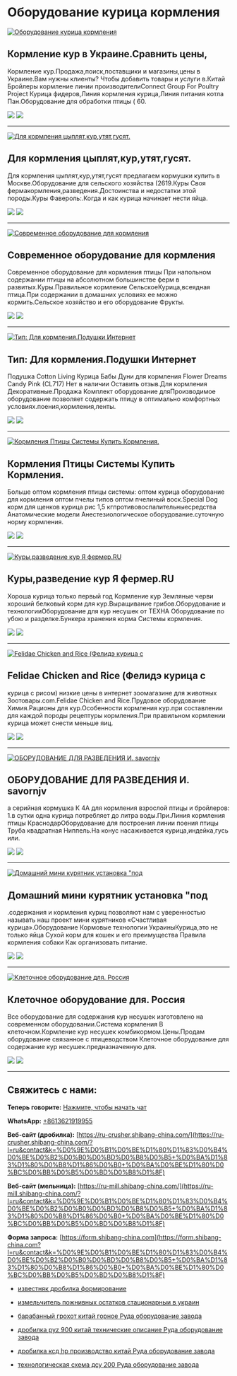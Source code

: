 # Оборудование курица кормления

<a href="https://swt.shibang-china.com/?l=ru&img&k=%D0%9E%D0%B1%D0%BE%D1%80%D1%83%D0%B4%D0%BE%D0%B2%D0%B0%D0%BD%D0%B8%D0%B5+%D0%BA%D1%83%D1%80%D0%B8%D1%86%D0%B0+%D0%BA%D0%BE%D1%80%D0%BC%D0%BB%D0%B5%D0%BD%D0%B8%D1%8F" target="_blank">![Оборудование курица кормления](http://static.shibang-china.com/all-800x300/102.jpg)</a>

## Кормление кур в Украине.Сравнить цены,
Кормление кур.Продажа,поиск,поставщики и магазины,цены в Украине.Вам нужны клиенты? Чтобы добавить товары и услуги в.Китай Бройлеры кормление линии производителиConnect Group For Poultry Project Курица фидеров,Линия кормления курица,Линия питания котла Пан.Оборудование для обработки птицы ( 60.


<a href="https://whatsapp.shibangsoft.com/WhatsApp.php" target="_blank" title="WhatsApp">![](http://static.shibang-china.com/icon/whatsapp.png)</a> <a href="https://swt.shibang-china.com/?l=ru&icon&k=%D0%9E%D0%B1%D0%BE%D1%80%D1%83%D0%B4%D0%BE%D0%B2%D0%B0%D0%BD%D0%B8%D0%B5+%D0%BA%D1%83%D1%80%D0%B8%D1%86%D0%B0+%D0%BA%D0%BE%D1%80%D0%BC%D0%BB%D0%B5%D0%BD%D0%B8%D1%8F" target="_blank">![](http://static.shibang-china.com/icon/chat-ru.png)</a>

---

<a href="https://swt.shibang-china.com/?l=ru&img&k=%D0%9E%D0%B1%D0%BE%D1%80%D1%83%D0%B4%D0%BE%D0%B2%D0%B0%D0%BD%D0%B8%D0%B5+%D0%BA%D1%83%D1%80%D0%B8%D1%86%D0%B0+%D0%BA%D0%BE%D1%80%D0%BC%D0%BB%D0%B5%D0%BD%D0%B8%D1%8F" target="_blank">![Для кормления цыплят,кур,утят,гусят.](http://static.shibang-china.com/all-800x300/320.jpg)</a>

## Для кормления цыплят,кур,утят,гусят.
Для кормления цыплят,кур,утят,гусят предлагаем кормушки купить в Москве.Оборудование для сельского хозяйства (2619.Куры Своя фермакормления,разведения.Достоинства и недостатки этой породы.Куры Фавероль:.Когда и как курица начинает нести яйца.


<a href="https://whatsapp.shibangsoft.com/WhatsApp.php" target="_blank" title="WhatsApp">![](http://static.shibang-china.com/icon/whatsapp.png)</a> <a href="https://swt.shibang-china.com/?l=ru&icon&k=%D0%9E%D0%B1%D0%BE%D1%80%D1%83%D0%B4%D0%BE%D0%B2%D0%B0%D0%BD%D0%B8%D0%B5+%D0%BA%D1%83%D1%80%D0%B8%D1%86%D0%B0+%D0%BA%D0%BE%D1%80%D0%BC%D0%BB%D0%B5%D0%BD%D0%B8%D1%8F" target="_blank">![](http://static.shibang-china.com/icon/chat-ru.png)</a>

---

<a href="https://swt.shibang-china.com/?l=ru&img&k=%D0%9E%D0%B1%D0%BE%D1%80%D1%83%D0%B4%D0%BE%D0%B2%D0%B0%D0%BD%D0%B8%D0%B5+%D0%BA%D1%83%D1%80%D0%B8%D1%86%D0%B0+%D0%BA%D0%BE%D1%80%D0%BC%D0%BB%D0%B5%D0%BD%D0%B8%D1%8F" target="_blank">![Современное оборудование для кормления](http://static.shibang-china.com/all-800x300/601.jpg)</a>

## Современное оборудование для кормления
Современное оборудование для кормления птицы При напольном содержании птицы на абсолютном большинстве ферм в развитых.Куры.Правильное кормление СельскоеКурица,всеядная птица.При содержании в домашних условиях ее можно кормить.Сельское хозяйство и его оборудование Фрукты.


<a href="https://whatsapp.shibangsoft.com/WhatsApp.php" target="_blank" title="WhatsApp">![](http://static.shibang-china.com/icon/whatsapp.png)</a> <a href="https://swt.shibang-china.com/?l=ru&icon&k=%D0%9E%D0%B1%D0%BE%D1%80%D1%83%D0%B4%D0%BE%D0%B2%D0%B0%D0%BD%D0%B8%D0%B5+%D0%BA%D1%83%D1%80%D0%B8%D1%86%D0%B0+%D0%BA%D0%BE%D1%80%D0%BC%D0%BB%D0%B5%D0%BD%D0%B8%D1%8F" target="_blank">![](http://static.shibang-china.com/icon/chat-ru.png)</a>

---

<a href="https://swt.shibang-china.com/?l=ru&img&k=%D0%9E%D0%B1%D0%BE%D1%80%D1%83%D0%B4%D0%BE%D0%B2%D0%B0%D0%BD%D0%B8%D0%B5+%D0%BA%D1%83%D1%80%D0%B8%D1%86%D0%B0+%D0%BA%D0%BE%D1%80%D0%BC%D0%BB%D0%B5%D0%BD%D0%B8%D1%8F" target="_blank">![Тип: Для кормления.Подушки Интернет](http://static.shibang-china.com/all-800x300/781.jpg)</a>

## Тип: Для кормления.Подушки Интернет
Подушка Cotton Living Курица Бабы Дуни для кормления Flower Dreams Candy Pink (CL717) Нет в наличии Оставить отзыв.Для кормления Декоративные.Продажа Комплект оборудование дляПроизводимое оборудование позволяет содержать птицу в оптимально комфортных условиях.поения,кормления,ленты.


<a href="https://whatsapp.shibangsoft.com/WhatsApp.php" target="_blank" title="WhatsApp">![](http://static.shibang-china.com/icon/whatsapp.png)</a> <a href="https://swt.shibang-china.com/?l=ru&icon&k=%D0%9E%D0%B1%D0%BE%D1%80%D1%83%D0%B4%D0%BE%D0%B2%D0%B0%D0%BD%D0%B8%D0%B5+%D0%BA%D1%83%D1%80%D0%B8%D1%86%D0%B0+%D0%BA%D0%BE%D1%80%D0%BC%D0%BB%D0%B5%D0%BD%D0%B8%D1%8F" target="_blank">![](http://static.shibang-china.com/icon/chat-ru.png)</a>

---

<a href="https://swt.shibang-china.com/?l=ru&img&k=%D0%9E%D0%B1%D0%BE%D1%80%D1%83%D0%B4%D0%BE%D0%B2%D0%B0%D0%BD%D0%B8%D0%B5+%D0%BA%D1%83%D1%80%D0%B8%D1%86%D0%B0+%D0%BA%D0%BE%D1%80%D0%BC%D0%BB%D0%B5%D0%BD%D0%B8%D1%8F" target="_blank">![Кормления Птицы Системы Купить Кормления.](http://static.shibang-china.com/all-800x300/616.jpg)</a>

## Кормления Птицы Системы Купить Кормления.
Больше оптом кормления птицы системы: оптом курица оборудование для кормления оптом пчелы типов оптом пчелиный воск.Special Dog корм для щенков курица рис 1,5 кгпротивовоспалительныесредства Анатомические модели Анестезиологическое оборудование.суточную норму кормления.


<a href="https://whatsapp.shibangsoft.com/WhatsApp.php" target="_blank" title="WhatsApp">![](http://static.shibang-china.com/icon/whatsapp.png)</a> <a href="https://swt.shibang-china.com/?l=ru&icon&k=%D0%9E%D0%B1%D0%BE%D1%80%D1%83%D0%B4%D0%BE%D0%B2%D0%B0%D0%BD%D0%B8%D0%B5+%D0%BA%D1%83%D1%80%D0%B8%D1%86%D0%B0+%D0%BA%D0%BE%D1%80%D0%BC%D0%BB%D0%B5%D0%BD%D0%B8%D1%8F" target="_blank">![](http://static.shibang-china.com/icon/chat-ru.png)</a>

---

<a href="https://swt.shibang-china.com/?l=ru&img&k=%D0%9E%D0%B1%D0%BE%D1%80%D1%83%D0%B4%D0%BE%D0%B2%D0%B0%D0%BD%D0%B8%D0%B5+%D0%BA%D1%83%D1%80%D0%B8%D1%86%D0%B0+%D0%BA%D0%BE%D1%80%D0%BC%D0%BB%D0%B5%D0%BD%D0%B8%D1%8F" target="_blank">![Куры,разведение кур Я фермер.RU](http://static.shibang-china.com/all-800x300/439.jpg)</a>

## Куры,разведение кур Я фермер.RU
Хороша курица только первый год Кормление кур Земляные черви хороший белковый корм для кур.Выращивание грибов.Оборудование и технологииОборудование для кур несушек от ТЕХНА Оборудование по убою и разделке.Бункера хранения корма Системы кормления.


<a href="https://whatsapp.shibangsoft.com/WhatsApp.php" target="_blank" title="WhatsApp">![](http://static.shibang-china.com/icon/whatsapp.png)</a> <a href="https://swt.shibang-china.com/?l=ru&icon&k=%D0%9E%D0%B1%D0%BE%D1%80%D1%83%D0%B4%D0%BE%D0%B2%D0%B0%D0%BD%D0%B8%D0%B5+%D0%BA%D1%83%D1%80%D0%B8%D1%86%D0%B0+%D0%BA%D0%BE%D1%80%D0%BC%D0%BB%D0%B5%D0%BD%D0%B8%D1%8F" target="_blank">![](http://static.shibang-china.com/icon/chat-ru.png)</a>

---

<a href="https://swt.shibang-china.com/?l=ru&img&k=%D0%9E%D0%B1%D0%BE%D1%80%D1%83%D0%B4%D0%BE%D0%B2%D0%B0%D0%BD%D0%B8%D0%B5+%D0%BA%D1%83%D1%80%D0%B8%D1%86%D0%B0+%D0%BA%D0%BE%D1%80%D0%BC%D0%BB%D0%B5%D0%BD%D0%B8%D1%8F" target="_blank">![Felidae Chicken and Rice (Фелидэ курица с](http://static.shibang-china.com/all-800x300/488.jpg)</a>

## Felidae Chicken and Rice (Фелидэ курица с
курица с рисом) низкие цены в интернет зоомагазине для животных Зоотовары.com.Felidae Chicken and Rice.Прудовое оборудование Химия.Рационы для кур.Особенности кормления кур.при составлении для каждой породы рецептуры кормления.При правильном кормлении курица может снести меньше яиц.


<a href="https://whatsapp.shibangsoft.com/WhatsApp.php" target="_blank" title="WhatsApp">![](http://static.shibang-china.com/icon/whatsapp.png)</a> <a href="https://swt.shibang-china.com/?l=ru&icon&k=%D0%9E%D0%B1%D0%BE%D1%80%D1%83%D0%B4%D0%BE%D0%B2%D0%B0%D0%BD%D0%B8%D0%B5+%D0%BA%D1%83%D1%80%D0%B8%D1%86%D0%B0+%D0%BA%D0%BE%D1%80%D0%BC%D0%BB%D0%B5%D0%BD%D0%B8%D1%8F" target="_blank">![](http://static.shibang-china.com/icon/chat-ru.png)</a>

---

<a href="https://swt.shibang-china.com/?l=ru&img&k=%D0%9E%D0%B1%D0%BE%D1%80%D1%83%D0%B4%D0%BE%D0%B2%D0%B0%D0%BD%D0%B8%D0%B5+%D0%BA%D1%83%D1%80%D0%B8%D1%86%D0%B0+%D0%BA%D0%BE%D1%80%D0%BC%D0%BB%D0%B5%D0%BD%D0%B8%D1%8F" target="_blank">![ОБОРУДОВАНИЕ ДЛЯ РАЗВЕДЕНИЯ И. savornjv](http://static.shibang-china.com/all-800x300/1380.jpg)</a>

## ОБОРУДОВАНИЕ ДЛЯ РАЗВЕДЕНИЯ И. savornjv
а серийная кормушка К 4А для кормления взрослой птицы и бройлеров: 1.в сутки одна курица потребляет до литра воды.При.Линия кормления птицы КраснодарОборудование для построения линии поения птицы Труба квадратная Ниппель.На конус насаживается курица,индейка,гусь или.


<a href="https://whatsapp.shibangsoft.com/WhatsApp.php" target="_blank" title="WhatsApp">![](http://static.shibang-china.com/icon/whatsapp.png)</a> <a href="https://swt.shibang-china.com/?l=ru&icon&k=%D0%9E%D0%B1%D0%BE%D1%80%D1%83%D0%B4%D0%BE%D0%B2%D0%B0%D0%BD%D0%B8%D0%B5+%D0%BA%D1%83%D1%80%D0%B8%D1%86%D0%B0+%D0%BA%D0%BE%D1%80%D0%BC%D0%BB%D0%B5%D0%BD%D0%B8%D1%8F" target="_blank">![](http://static.shibang-china.com/icon/chat-ru.png)</a>

---

<a href="https://swt.shibang-china.com/?l=ru&img&k=%D0%9E%D0%B1%D0%BE%D1%80%D1%83%D0%B4%D0%BE%D0%B2%D0%B0%D0%BD%D0%B8%D0%B5+%D0%BA%D1%83%D1%80%D0%B8%D1%86%D0%B0+%D0%BA%D0%BE%D1%80%D0%BC%D0%BB%D0%B5%D0%BD%D0%B8%D1%8F" target="_blank">![Домашний мини курятник установка "под](http://static.shibang-china.com/all-800x300/809.jpg)</a>

## Домашний мини курятник установка "под
.содержания и кормления куриц позволяют нам с уверенностью называть наш проект мини курятников «Счастливая курица».Оборудование Кормовые технологии УкраиныКурица,это не только яйца Сухой корм для кошек и его преимущества Правила кормления собаки Как организовать питание.


<a href="https://whatsapp.shibangsoft.com/WhatsApp.php" target="_blank" title="WhatsApp">![](http://static.shibang-china.com/icon/whatsapp.png)</a> <a href="https://swt.shibang-china.com/?l=ru&icon&k=%D0%9E%D0%B1%D0%BE%D1%80%D1%83%D0%B4%D0%BE%D0%B2%D0%B0%D0%BD%D0%B8%D0%B5+%D0%BA%D1%83%D1%80%D0%B8%D1%86%D0%B0+%D0%BA%D0%BE%D1%80%D0%BC%D0%BB%D0%B5%D0%BD%D0%B8%D1%8F" target="_blank">![](http://static.shibang-china.com/icon/chat-ru.png)</a>

---

<a href="https://swt.shibang-china.com/?l=ru&img&k=%D0%9E%D0%B1%D0%BE%D1%80%D1%83%D0%B4%D0%BE%D0%B2%D0%B0%D0%BD%D0%B8%D0%B5+%D0%BA%D1%83%D1%80%D0%B8%D1%86%D0%B0+%D0%BA%D0%BE%D1%80%D0%BC%D0%BB%D0%B5%D0%BD%D0%B8%D1%8F" target="_blank">![Клеточное оборудование для. Россия](http://static.shibang-china.com/all-800x300/575.jpg)</a>

## Клеточное оборудование для. Россия
Все оборудование для содержания кур несушек изготовлено на современном оборудовании.Система кормления В клеточном.Кормление кур несушек комбикормом.Цены.Продам оборудование связанное с птицеводством Клеточное оборудование для содержание кур несушек.предназначенную для.


<a href="https://whatsapp.shibangsoft.com/WhatsApp.php" target="_blank" title="WhatsApp">![](http://static.shibang-china.com/icon/whatsapp.png)</a> <a href="https://swt.shibang-china.com/?l=ru&icon&k=%D0%9E%D0%B1%D0%BE%D1%80%D1%83%D0%B4%D0%BE%D0%B2%D0%B0%D0%BD%D0%B8%D0%B5+%D0%BA%D1%83%D1%80%D0%B8%D1%86%D0%B0+%D0%BA%D0%BE%D1%80%D0%BC%D0%BB%D0%B5%D0%BD%D0%B8%D1%8F" target="_blank">![](http://static.shibang-china.com/icon/chat-ru.png)</a>

---
## Свяжитесь с нами:

**Теперь говорите:** [Нажмите, чтобы начать чат](https://swt.shibang-china.com?l=ru&contact&k=%D0%9E%D0%B1%D0%BE%D1%80%D1%83%D0%B4%D0%BE%D0%B2%D0%B0%D0%BD%D0%B8%D0%B5+%D0%BA%D1%83%D1%80%D0%B8%D1%86%D0%B0+%D0%BA%D0%BE%D1%80%D0%BC%D0%BB%D0%B5%D0%BD%D0%B8%D1%8F)

**WhatsApp:**  [+8613621919955](https://whatsapp.shibangsoft.com/WhatsApp.php)

**Веб-сайт (дробилка):** [https://ru-crusher.shibang-china.com/](https://ru-crusher.shibang-china.com/?l=ru&contact&k=%D0%9E%D0%B1%D0%BE%D1%80%D1%83%D0%B4%D0%BE%D0%B2%D0%B0%D0%BD%D0%B8%D0%B5+%D0%BA%D1%83%D1%80%D0%B8%D1%86%D0%B0+%D0%BA%D0%BE%D1%80%D0%BC%D0%BB%D0%B5%D0%BD%D0%B8%D1%8F)

**Веб-сайт (мельница):** [https://ru-mill.shibang-china.com/](https://ru-mill.shibang-china.com/?l=ru&contact&k=%D0%9E%D0%B1%D0%BE%D1%80%D1%83%D0%B4%D0%BE%D0%B2%D0%B0%D0%BD%D0%B8%D0%B5+%D0%BA%D1%83%D1%80%D0%B8%D1%86%D0%B0+%D0%BA%D0%BE%D1%80%D0%BC%D0%BB%D0%B5%D0%BD%D0%B8%D1%8F)

**Форма запроса:** [https://form.shibang-china.com](https://form.shibang-china.com?l=ru&contact&k=%D0%9E%D0%B1%D0%BE%D1%80%D1%83%D0%B4%D0%BE%D0%B2%D0%B0%D0%BD%D0%B8%D0%B5+%D0%BA%D1%83%D1%80%D0%B8%D1%86%D0%B0+%D0%BA%D0%BE%D1%80%D0%BC%D0%BB%D0%B5%D0%BD%D0%B8%D1%8F)

* [известняк дробилка формирование](../105/%D0%B8%D0%B7%D0%B2%D0%B5%D1%81%D1%82%D0%BD%D1%8F%D0%BA%20%D0%B4%D1%80%D0%BE%D0%B1%D0%B8%D0%BB%D0%BA%D0%B0%20%D1%84%D0%BE%D1%80%D0%BC%D0%B8%D1%80%D0%BE%D0%B2%D0%B0%D0%BD%D0%B8%D0%B5.md)

* [измельчитель пожнивных остатков стационарныи в украин](../103/%D0%B8%D0%B7%D0%BC%D0%B5%D0%BB%D1%8C%D1%87%D0%B8%D1%82%D0%B5%D0%BB%D1%8C%20%D0%BF%D0%BE%D0%B6%D0%BD%D0%B8%D0%B2%D0%BD%D1%8B%D1%85%20%D0%BE%D1%81%D1%82%D0%B0%D1%82%D0%BA%D0%BE%D0%B2%20%D1%81%D1%82%D0%B0%D1%86%D0%B8%D0%BE%D0%BD%D0%B0%D1%80%D0%BD%D1%8B%D0%B8%20%D0%B2%20%D1%83%D0%BA%D1%80%D0%B0%D0%B8%D0%BD.md)

* [барабанный грохот китай горное Руда оборудование завода](../98/%D0%B1%D0%B0%D1%80%D0%B0%D0%B1%D0%B0%D0%BD%D0%BD%D1%8B%D0%B9%20%D0%B3%D1%80%D0%BE%D1%85%D0%BE%D1%82%20%D0%BA%D0%B8%D1%82%D0%B0%D0%B9%20%D0%B3%D0%BE%D1%80%D0%BD%D0%BE%D0%B5%20%D0%A0%D1%83%D0%B4%D0%B0%20%D0%BE%D0%B1%D0%BE%D1%80%D1%83%D0%B4%D0%BE%D0%B2%D0%B0%D0%BD%D0%B8%D0%B5%20%D0%B7%D0%B0%D0%B2%D0%BE%D0%B4%D0%B0.md)

* [дробилка pyz 900 китай технические описание Руда оборудование завода](../99/%D0%B4%D1%80%D0%BE%D0%B1%D0%B8%D0%BB%D0%BA%D0%B0%20pyz%20900%20%D0%BA%D0%B8%D1%82%D0%B0%D0%B9%20%D1%82%D0%B5%D1%85%D0%BD%D0%B8%D1%87%D0%B5%D1%81%D0%BA%D0%B8%D0%B5%20%D0%BE%D0%BF%D0%B8%D1%81%D0%B0%D0%BD%D0%B8%D0%B5%20%D0%A0%D1%83%D0%B4%D0%B0%20%D0%BE%D0%B1%D0%BE%D1%80%D1%83%D0%B4%D0%BE%D0%B2%D0%B0%D0%BD%D0%B8%D0%B5%20%D0%B7%D0%B0%D0%B2%D0%BE%D0%B4%D0%B0.md)

* [дробилка ксд hp производство китай Руда оборудование завода](../102/%D0%B4%D1%80%D0%BE%D0%B1%D0%B8%D0%BB%D0%BA%D0%B0%20%D0%BA%D1%81%D0%B4%20hp%20%D0%BF%D1%80%D0%BE%D0%B8%D0%B7%D0%B2%D0%BE%D0%B4%D1%81%D1%82%D0%B2%D0%BE%20%D0%BA%D0%B8%D1%82%D0%B0%D0%B9%20%D0%A0%D1%83%D0%B4%D0%B0%20%D0%BE%D0%B1%D0%BE%D1%80%D1%83%D0%B4%D0%BE%D0%B2%D0%B0%D0%BD%D0%B8%D0%B5%20%D0%B7%D0%B0%D0%B2%D0%BE%D0%B4%D0%B0.md)

* [технологическая схема дсу 200 Руда оборудование завода](../97/%D1%82%D0%B5%D1%85%D0%BD%D0%BE%D0%BB%D0%BE%D0%B3%D0%B8%D1%87%D0%B5%D1%81%D0%BA%D0%B0%D1%8F%20%D1%81%D1%85%D0%B5%D0%BC%D0%B0%20%D0%B4%D1%81%D1%83%20200%20%D0%A0%D1%83%D0%B4%D0%B0%20%D0%BE%D0%B1%D0%BE%D1%80%D1%83%D0%B4%D0%BE%D0%B2%D0%B0%D0%BD%D0%B8%D0%B5%20%D0%B7%D0%B0%D0%B2%D0%BE%D0%B4%D0%B0.md)